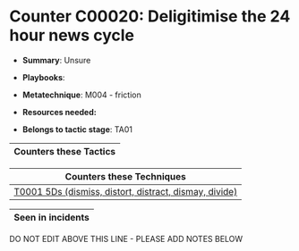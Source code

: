 # Counter C00020: Deligitimise the 24 hour news cycle

* **Summary**: Unsure

* **Playbooks**: 

* **Metatechnique**: M004 - friction

* **Resources needed:** 

* **Belongs to tactic stage**: TA01


| Counters these Tactics |
| ---------------------- |



| Counters these Techniques |
| ------------------------- |
| [T0001 5Ds (dismiss, distort, distract, dismay, divide)](../techniques/T0001.md) |



| Seen in incidents |
| ----------------- |


DO NOT EDIT ABOVE THIS LINE - PLEASE ADD NOTES BELOW